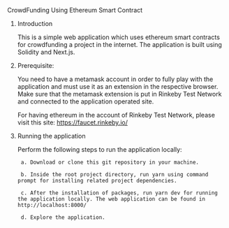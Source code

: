 CrowdFunding Using Ethereum Smart Contract


1. Introduction

    This is a simple web application which uses ethereum smart contracts for crowdfunding a project in the internet. The application is built using Solidity and Next.js.


2. Prerequisite:

    You need to have a metamask account in order to fully play with the application and must use it as an extension in the respective browser. Make sure that the metamask extension is put in Rinkeby Test Network and connected to the application operated site.

    For having ethereum in the account of Rinkeby Test Network, please visit this site: https://faucet.rinkeby.io/


3. Running the application

    Perform the following steps to run the application locally:

        a. Download or clone this git repository in your machine.

        b. Inside the root project directory, run yarn using command prompt for installing related project dependencies.

        c. After the installation of packages, run yarn dev for running the application locally. The web application can be found in http://localhost:8000/

        d. Explore the application.